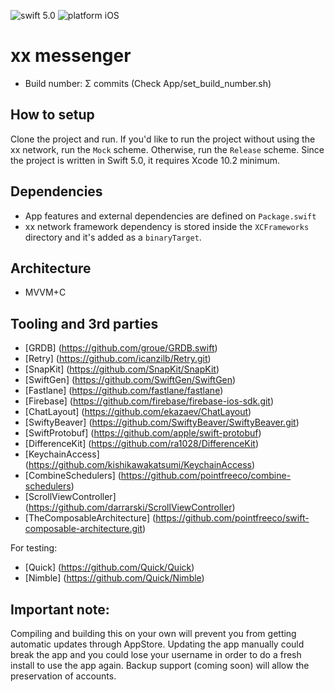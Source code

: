 ![swift 5.0](https://img.shields.io/badge/swift-5.0-blue)
![platform iOS](https://img.shields.io/badge/platform-iOS-blue)

# xx messenger
- Build number: Σ commits (Check App/set_build_number.sh)

## How to setup
Clone the project and run. If you'd like to run the project without using the xx network, run the `Mock` scheme. Otherwise, run the `Release` scheme. Since the project is written in Swift 5.0, it requires Xcode 10.2 minimum.

## Dependencies
- App features and external dependencies are defined on `Package.swift`
- xx network framework dependency is stored inside the `XCFrameworks` directory and it's added as a `binaryTarget`.

## Architecture
- MVVM+C

## Tooling and 3rd parties
- [GRDB] (https://github.com/groue/GRDB.swift)
- [Retry] (https://github.com/icanzilb/Retry.git)
- [SnapKit] (https://github.com/SnapKit/SnapKit)
- [SwiftGen] (https://github.com/SwiftGen/SwiftGen)
- [Fastlane] (https://github.com/fastlane/fastlane)
- [Firebase] (https://github.com/firebase/firebase-ios-sdk.git)
- [ChatLayout] (https://github.com/ekazaev/ChatLayout)
- [SwiftyBeaver] (https://github.com/SwiftyBeaver/SwiftyBeaver.git)
- [SwiftProtobuf] (https://github.com/apple/swift-protobuf)
- [DifferenceKit] (https://github.com/ra1028/DifferenceKit)
- [KeychainAccess] (https://github.com/kishikawakatsumi/KeychainAccess)
- [CombineSchedulers] (https://github.com/pointfreeco/combine-schedulers)
- [ScrollViewController] (https://github.com/darrarski/ScrollViewController)
- [TheComposableArchitecture] (https://github.com/pointfreeco/swift-composable-architecture.git)

For testing:
- [Quick] (https://github.com/Quick/Quick)
- [Nimble] (https://github.com/Quick/Nimble)

## Important note: 
Compiling and building this on your own will prevent you from getting automatic updates through AppStore. Updating the app manually could break the app and you could lose your username in order to do a fresh install to use the app again. Backup support (coming soon) will allow the preservation of accounts.
